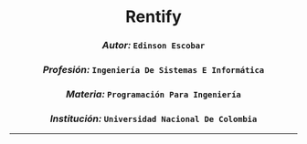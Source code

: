 <h1 align="center">Rentify</h1>

### <p align="center">*Autor:* `Edinson Escobar`</p>
### <p align="center">*Profesión:* `Ingeniería De Sistemas E Informática`</p>
### <p align="center">*Materia:* `Programación Para Ingeniería`</p>
### <p align="center">*Institución:* `Universidad Nacional De Colombia`</p>

***
